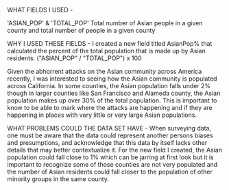 WHAT FIELDS I USED -

'ASIAN_POP' & 'TOTAL_POP'
Total number of Asian people in a given county and total number of people in a given county

WHY I USED THESE FIELDS -
I created a new field titled AsianPop% that calculated the percent of the total population that is made up by Asian residents. 
("ASIAN_POP" / "TOTAL_POP") x 100

Given the abhorrent attacks on the Asian community across America recently, I was interested to seeing how the Asian community is populated across California. In some counties, the Asian population falls under 2% though in larger counties like San Francisco and Alameda county, the Asian population makes up over 30% of the total population. This is important to know to be able to mark where the attacks are happening and if they are happening in places with very little or very large Asian populations. 

WHAT PROBLEMS COULD THE DATA SET HAVE -
When surveying data, one must be aware that the data could represent another persons biases and presumptions, and acknowledge that this data by itself lacks other details that may better contextualize it. For the new field I created, the Asian population could fall close to 1% which can be jarring at first look but it is important to recognize some of those counties are not very populated and the number of Asian residents could fall closer to the population of other minority groups in the same county. 